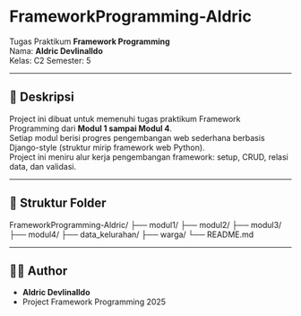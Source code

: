 # FrameworkProgramming-Aldric

Tugas Praktikum **Framework Programming**  
Nama: **Aldric Devlinalldo**  
Kelas: C2
Semester: 5

---

## 📘 Deskripsi
Project ini dibuat untuk memenuhi tugas praktikum Framework Programming dari **Modul 1 sampai Modul 4**.  
Setiap modul berisi progres pengembangan web sederhana berbasis Django-style (struktur mirip framework web Python).  
Project ini meniru alur kerja pengembangan framework: setup, CRUD, relasi data, dan validasi.

---

## 📁 Struktur Folder

FrameworkProgramming-Aldric/
├── modul1/
├── modul2/
├── modul3/
├── modul4/
├── data_kelurahan/
├── warga/
└── README.md

---

## 🧑‍💻 Author
- **Aldric Devlinalldo**
- Project Framework Programming 2025
